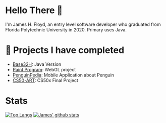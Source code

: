 # Hello There 👋

I'm James H. Floyd, an entry level software developer who graduated from Florida Polytechnic University in 2020. Primary uses Java.

# 🔭 Projects I have completed
- [Base32H](https://github.com/JamesFloyd-Pen/base32h.java): Java Version
- [Paint Program](https://github.com/JamesFloyd-Pen/Paint-Program): WebGL project
- [PenguinPedia](https://github.com/JamesFloyd-Pen/PenguinPedia): Mobile Application about Penguin
- [CS50-ART](https://github.com/JamesFloyd-Pen/CS50-Art): CS50x Final Project

# Stats 
[![Top Langs](https://github-readme-stats.vercel.app/api/top-langs/?username=JamesFloyd-Pen&layout=compact&theme=discord_old_blurple)](https://github.com/anuraghazra/github-readme-stats)
[![James' github stats](https://github-readme-stats.vercel.app/api?username=JamesFloyd-Pen&theme=discord_old_blurple)](https://github.com/anuraghazra/github-readme-stats)

<!--discord_old_blurple
**JamesFloyd-Pen/JamesFloyd-Pen** is a ✨ _special_ ✨ repository because its `README.md` (this file) appears on your GitHub profile.

Here are some ideas to get you started:

- 🔭 I’m currently working on ...
- 🌱 I’m currently learning ...
- 👯 I’m looking to collaborate on ...
- 🤔 I’m looking for help with ...
- 💬 Ask me about ...
- 📫 How to reach me: ...
- 😄 Pronouns: ...
- ⚡ Fun fact: ...
-->
